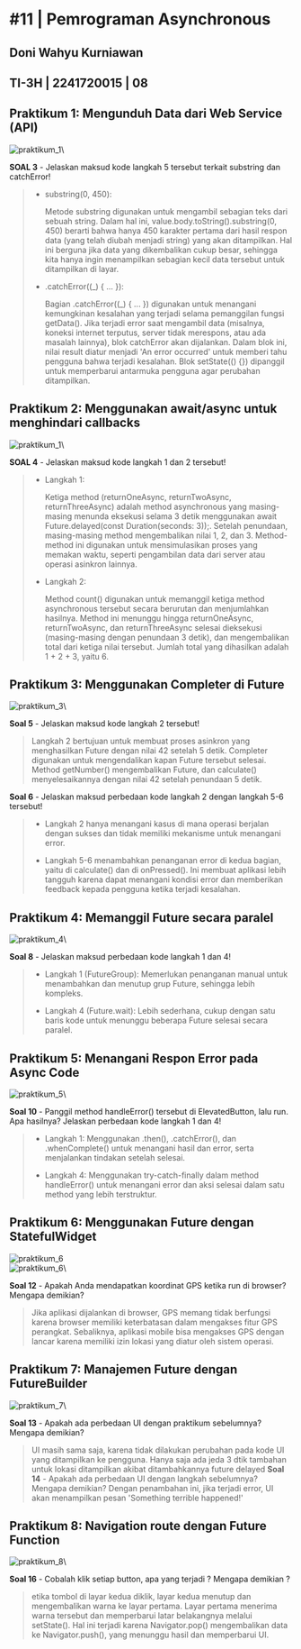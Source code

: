 # #11 | Pemrograman Asynchronous

## Doni Wahyu Kurniawan

## TI-3H | 2241720015 | 08

## Praktikum 1: Mengunduh Data dari Web Service (API)

![praktikum_1](./docs/praktikum_1.gif)\

**SOAL 3** - Jelaskan maksud kode langkah 5 tersebut terkait substring dan catchError!

> - substring(0, 450):
>
>   Metode substring digunakan untuk mengambil sebagian teks dari sebuah string. Dalam hal ini, value.body.toString().substring(0, 450) berarti bahwa hanya 450 karakter pertama dari hasil respon data (yang telah diubah menjadi string) yang akan ditampilkan. Hal ini berguna jika data yang dikembalikan cukup besar, sehingga kita hanya ingin menampilkan sebagian kecil data tersebut untuk ditampilkan di layar.
>
> - .catchError((_) { ... }):
>
>   Bagian .catchError((_) { ... }) digunakan untuk menangani kemungkinan kesalahan yang terjadi selama pemanggilan fungsi getData(). Jika terjadi error saat mengambil data (misalnya, koneksi internet terputus, server tidak merespons, atau ada masalah lainnya), blok catchError akan dijalankan. Dalam blok ini, nilai result diatur menjadi 'An error occurred' untuk memberi tahu pengguna bahwa terjadi kesalahan. Blok setState(() {}) dipanggil untuk memperbarui antarmuka pengguna agar perubahan ditampilkan.

## Praktikum 2: Menggunakan await/async untuk menghindari callbacks

![praktikum_1](./docs/praktikum_2.gif)\

**SOAL 4** - Jelaskan maksud kode langkah 1 dan 2 tersebut!

> - Langkah 1:
>
>   Ketiga method (returnOneAsync, returnTwoAsync, returnThreeAsync) adalah method asynchronous yang masing-masing menunda eksekusi selama 3 detik menggunakan await Future.delayed(const Duration(seconds: 3));. Setelah penundaan, masing-masing method mengembalikan nilai 1, 2, dan 3. Method-method ini digunakan untuk mensimulasikan proses yang memakan waktu, seperti pengambilan data dari server atau operasi asinkron lainnya.
>
> - Langkah 2:
>
>   Method count() digunakan untuk memanggil ketiga method asynchronous tersebut secara berurutan dan menjumlahkan hasilnya. Method ini menunggu hingga returnOneAsync, returnTwoAsync, dan returnThreeAsync selesai dieksekusi (masing-masing dengan penundaan 3 detik), dan mengembalikan total dari ketiga nilai tersebut. Jumlah total yang dihasilkan adalah 1 + 2 + 3, yaitu 6.

## Praktikum 3: Menggunakan Completer di Future

![praktikum_3](./docs/praktikum_3.gif)\

**Soal 5** - Jelaskan maksud kode langkah 2 tersebut!
> Langkah 2 bertujuan untuk membuat proses asinkron yang menghasilkan Future dengan nilai 42 setelah 5 detik. Completer digunakan untuk mengendalikan kapan Future tersebut selesai. Method getNumber() mengembalikan Future, dan calculate() menyelesaikannya dengan nilai 42 setelah penundaan 5 detik.

**Soal 6** - Jelaskan maksud perbedaan kode langkah 2 dengan langkah 5-6 tersebut!
>
> - Langkah 2 hanya menangani kasus di mana operasi berjalan dengan sukses dan tidak memiliki mekanisme untuk menangani error.
>
> - Langkah 5-6 menambahkan penanganan error di kedua bagian, yaitu di calculate() dan di onPressed(). Ini membuat aplikasi lebih tangguh karena dapat menangani kondisi error dan memberikan feedback kepada pengguna ketika terjadi kesalahan.

## Praktikum 4: Memanggil Future secara paralel

![praktikum_4](./docs/praktikum_4.gif)\

**Soal 8** - Jelaskan maksud perbedaan kode langkah 1 dan 4!
>
> - Langkah 1 (FutureGroup): Memerlukan penanganan manual untuk menambahkan dan menutup grup Future, sehingga lebih kompleks.
>
> - Langkah 4 (Future.wait): Lebih sederhana, cukup dengan satu baris kode untuk menunggu beberapa Future selesai secara paralel.

## Praktikum 5: Menangani Respon Error pada Async Code

![praktikum_5](./docs/praktikum_5.gif)\

**Soal 10** - Panggil method handleError() tersebut di ElevatedButton, lalu run. Apa hasilnya? Jelaskan perbedaan kode langkah 1 dan 4!
>
> - Langkah 1: Menggunakan .then(), .catchError(), dan .whenComplete() untuk menangani hasil dan error, serta menjalankan tindakan setelah selesai.
>
> - Langkah 4: Menggunakan try-catch-finally dalam method handleError() untuk menangani error dan aksi selesai dalam satu method yang lebih terstruktur.

## Praktikum 6: Menggunakan Future dengan StatefulWidget

![praktikum_6](./docs/praktikum_6.jpeg)\
![praktikum_6](./docs/praktikum_6.1.gif)\

**Soal 12** - Apakah Anda mendapatkan koordinat GPS ketika run di browser? Mengapa demikian?
> Jika aplikasi dijalankan di browser, GPS memang tidak berfungsi karena browser memiliki keterbatasan dalam mengakses fitur GPS perangkat. Sebaliknya, aplikasi mobile bisa mengakses GPS dengan lancar karena memiliki izin lokasi yang diatur oleh sistem operasi.

## Praktikum 7: Manajemen Future dengan FutureBuilder

![praktikum_7](./docs/praktikum_7.gif)\

**Soal 13** - Apakah ada perbedaan UI dengan praktikum sebelumnya? Mengapa demikian?
> UI masih sama saja, karena tidak dilakukan perubahan pada kode UI yang ditampilkan ke pengguna. Hanya saja ada jeda 3 dtik tambahan untuk lokasi ditampilkan akibat ditambahkannya future delayed
**Soal 14** - Apakah ada perbedaan UI dengan langkah sebelumnya? Mengapa demikian?
> Dengan penambahan ini, jika terjadi error, UI akan menampilkan pesan 'Something terrible happened!'

## Praktikum 8: Navigation route dengan Future Function

![praktikum_8](./docs/praktikum_8.gif)\

**Soal 16** - Cobalah klik setiap button, apa yang terjadi ? Mengapa demikian ?
> etika tombol di layar kedua diklik, layar kedua menutup dan mengembalikan warna ke layar pertama. Layar pertama menerima warna tersebut dan memperbarui latar belakangnya melalui setState(). Hal ini terjadi karena Navigator.pop() mengembalikan data ke Navigator.push(), yang menunggu hasil dan memperbarui UI.

